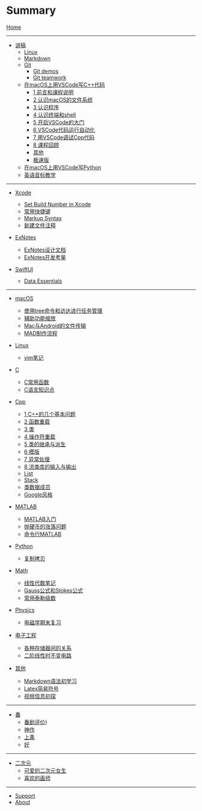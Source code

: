 # Summary

[Home](SITE/foreword/site_info.md)

---

- [讲稿]()
    - [Linux](LECTURE/linux/linux.md)
    - [Markdown](LECTURE/markdown/markdown.md)
    - [Git](LECTURE/git/git.md)
        - [Git demos](LECTURE/git/git-demos.md)
        - [Git teamwork](LECTURE/git/git-teamwork.md)
    - [在macOS上用VSCode写C++代码](LECTURE/vscode_cpp_macos/0_about.md)
        - [1 前言和课程说明](LECTURE/vscode_cpp_macos/1_前言和课程说明.md)
        - [2 认识macOS的文件系统](LECTURE/vscode_cpp_macos/2_认识macOS的文件系统.md)
        - [3 认识程序](LECTURE/vscode_cpp_macos/3_认识程序.md)
        - [4 认识终端和shell](LECTURE/vscode_cpp_macos/4_认识终端和shell.md)
        - [5 开启VSCode的大门](LECTURE/vscode_cpp_macos/5_开启VSCode的大门.md)
        - [6 VSCode代码运行自动化](LECTURE/vscode_cpp_macos/6_VSCode代码运行自动化.md)
        - [7 用VSCode调试Cpp代码](LECTURE/vscode_cpp_macos/7_用VSCode调试Cpp代码.md)
        - [8 课程回顾](LECTURE/vscode_cpp_macos/8_课程回顾.md)
        - [其他](LECTURE/vscode_cpp_macos/9_others.md)
        - [极速版](LECTURE/vscode_cpp_macos/10_极速版.md)
    - [在macOS上用VSCode写Python](LECTURE/vscode_python_macos/0_main.md)
    - [英语音标教学](LECTURE/english/phonetic-symbol.md)

---

- [Xcode]()
    - [Set Build Number in Xcode](DEV/Xcode/set-build-number.md)
    - [常用快捷键](DEV/Xcode/shortcuts.md)
    - [Markup Syntax](DEV/Xcode/markup.md)
    - [新建文件注释](DEV/Xcode/file-header.md)

- [ExNotes]()
    - [ExNotes设计文档](DEV/ExNotes/exnotes-doc.md)
    - [ExNotes开发考量](DEV/ExNotes/learning.md)

- [SwiftUI]()
    - [Data Essentials](DEV/SwiftUI/data-essentials.md)

---

- [macOS]()
    - [使用tree命令和访达进行任务管理](BLOG/macOS/tree.md)
    - [辅助功能缩放](BLOG/macOS/zoom.md)
    - [Mac与Android的文件传输](LECTURE/sharing_mac_android/0_main.md)
    - [MAD制作流程](BLOG/macOS/mad.md)

- [Linux]()
    - [vim笔记](BLOG/Linux/vim.md)

- [C]()
    - [C常用函数](BLOG/C/final.md)
    - [C语言知识点](BLOG/C/review.md)

- [Cpp]()
    - [1 C++的几个基本问题](BLOG/Cpp/1.md)
    - [2 函数重载](BLOG/Cpp/2.md)
    - [3 类](BLOG/Cpp/3.md)
    - [4 操作符重载](BLOG/Cpp/4.md)
    - [5 类的继承与派生](BLOG/Cpp/5.md)
    - [6 模版](BLOG/Cpp/6.md)
    - [7 异常处理](BLOG/Cpp/7.md)
    - [8 流类库的输入与输出](BLOG/Cpp/8.md)
    - [List](BLOG/Cpp/List.md)
    - [Stack](BLOG/Cpp/Stack.md)
    - [类数据成员](BLOG/Cpp/class-properties.md)
    - [Google风格](BLOG/Cpp/google-format.md)

- [MATLAB]()
    - [MATLAB入门](BLOG/MATLAB/tour.md)
    - [抛硬币的涨落问题](BLOG/MATLAB/coin.md)
    - [命令行MATLAB](BLOG/MATLAB/terminal-matlab.md)

- [Python]()
    - [复制拷贝](BLOG/Python/copy.md)

- [Math]()
    - [线性代数笔记](BLOG/math/linear.md)
    - [Gauss公式和Stokes公式](BLOG/math/guass-stokes.md)
    - [常用泰勒级数](BLOG/math/taylor.md)

- [Physics]()
    - [电磁学期末复习](BLOG/physics/electromagnetics.md)

- [电子工程]()
    - [各种存储器间的关系](BLOG/EE/storage.md)
    - [二阶线性时不变电路](BLOG/EE/rlc.md)

- [其他]()
    - [Markdown语法初学习](BLOG/markdown/grammars.md)
    - [Latex简易符号](BLOG/markdown/latex.md)
    - [视频信息初探](BLOG/video/info.md)

---

- [番]()
    - [番剧评价](ANIME/anime_rating.md))
    - [神作](ANIME/anime_rating_extraordinary.md)
    - [上乘](ANIME/anime_rating_great.md)
    - [好](ANIME/anime_rating_good.md)

---

- [二次元]()
    - [可爱的二次元女生](NIJIGENN/nijigenn_kawaii.md)
    - [喜欢的画师](NIJIGENN/sukina_ekaki.md)

---

- [Support](SITE/postscript/support.md)
- [About](SITE/postscript/site_build.md)
